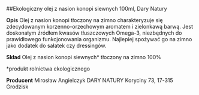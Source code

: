 ##Ekologiczny olej z nasion konopi siewnych 100ml, Dary Natury

**Opis** Olej z nasion konopi tłoczony na zimno charakteryzuje się zdecydowanym korzenno-orzechowym aromatem i zielonkawą barwą. Jest doskonałym źródłem kwasów tłuszczowych Omega-3, niezbędnych do prawidłowego funkcjonowania organizmu. Najlepiej spożywać go na zimno jako dodatek do sałatek czy dressingów.

**Skład** Olej z nasion konopi siewnych\* tłoczony na zimno 100%

\*produkt rolnictwa ekologicznego

**Producent** Mirosław Angielczyk DARY NATURY
Koryciny 73, 17-315 Grodzisk
